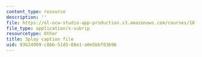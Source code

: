 ```yaml
---
content_type: resource
description: ''
file: https://ol-ocw-studio-app-production.s3.amazonaws.com/courses/18-03-differential-equations-spring-2010/93b24909c8bb51d588e1a0e5bbf03b96_qZHseRxAWZ8.vtt
file_type: application/x-subrip
resourcetype: Other
title: 3play caption file
uid: 93b24909-c8bb-51d5-88e1-a0e5bbf03b96
---
```

